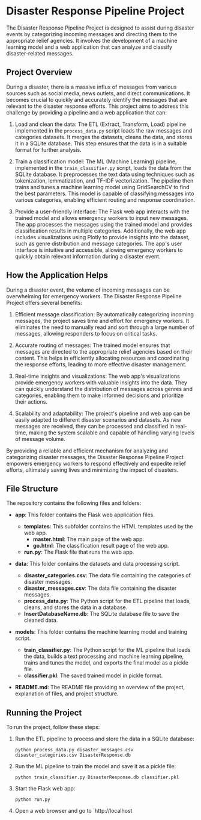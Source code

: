 # Disaster Response Pipeline Project

The Disaster Response Pipeline Project is designed to assist during disaster events by categorizing incoming messages and directing them to the appropriate relief agencies. It involves the development of a machine learning model and a web application that can analyze and classify disaster-related messages.

## Project Overview

During a disaster, there is a massive influx of messages from various sources such as social media, news outlets, and direct communications. It becomes crucial to quickly and accurately identify the messages that are relevant to the disaster response efforts. This project aims to address this challenge by providing a pipeline and a web application that can:

1. Load and clean the data: The ETL (Extract, Transform, Load) pipeline implemented in the `process_data.py` script loads the raw messages and categories datasets. It merges the datasets, cleans the data, and stores it in a SQLite database. This step ensures that the data is in a suitable format for further analysis.

2. Train a classification model: The ML (Machine Learning) pipeline, implemented in the `train_classifier.py` script, loads the data from the SQLite database. It preprocesses the text data using techniques such as tokenization, lemmatization, and TF-IDF vectorization. The pipeline then trains and tunes a machine learning model using GridSearchCV to find the best parameters. This model is capable of classifying messages into various categories, enabling efficient routing and response coordination.

3. Provide a user-friendly interface: The Flask web app interacts with the trained model and allows emergency workers to input new messages. The app processes the messages using the trained model and provides classification results in multiple categories. Additionally, the web app includes visualizations using Plotly to provide insights into the dataset, such as genre distribution and message categories. The app's user interface is intuitive and accessible, allowing emergency workers to quickly obtain relevant information during a disaster event.

## How the Application Helps

During a disaster event, the volume of incoming messages can be overwhelming for emergency workers. The Disaster Response Pipeline Project offers several benefits:

1. Efficient message classification: By automatically categorizing incoming messages, the project saves time and effort for emergency workers. It eliminates the need to manually read and sort through a large number of messages, allowing responders to focus on critical tasks.

2. Accurate routing of messages: The trained model ensures that messages are directed to the appropriate relief agencies based on their content. This helps in efficiently allocating resources and coordinating the response efforts, leading to more effective disaster management.

3. Real-time insights and visualizations: The web app's visualizations provide emergency workers with valuable insights into the data. They can quickly understand the distribution of messages across genres and categories, enabling them to make informed decisions and prioritize their actions.

4. Scalability and adaptability: The project's pipeline and web app can be easily adapted to different disaster scenarios and datasets. As new messages are received, they can be processed and classified in real-time, making the system scalable and capable of handling varying levels of message volume.

By providing a reliable and efficient mechanism for analyzing and categorizing disaster messages, the Disaster Response Pipeline Project empowers emergency workers to respond effectively and expedite relief efforts, ultimately saving lives and minimizing the impact of disasters.

## File Structure

The repository contains the following files and folders:

- **app**: This folder contains the Flask web application files.
  - **templates**: This subfolder contains the HTML templates used by the web app.
    - **master.html**: The main page of the web app.
    - **go.html**: The classification result page of the web app.
  - **run.py**: The Flask file that runs the web app.

- **data**: This folder contains the datasets and data processing script.
  - **disaster_categories.csv**: The data file containing the categories of disaster messages.
  - **disaster_messages.csv**: The data file containing the disaster messages.
  - **process_data.py**: The Python script for the ETL pipeline that loads, cleans, and stores the data in a database.
  - **InsertDatabaseName.db**: The SQLite database file to save the cleaned data.

- **models**: This folder contains the machine learning model and training script.
  - **train_classifier.py**: The Python script for the ML pipeline that loads the data, builds a text processing and machine learning pipeline, trains and tunes the model, and exports the final model as a pickle file.
  - **classifier.pkl**: The saved trained model in pickle format.

- **README.md**: The README file providing an overview of the project, explanation of files, and project structure.


## Running the Project

To run the project, follow these steps:

1. Run the ETL pipeline to process and store the data in a SQLite database:
   ```
   python process_data.py disaster_messages.csv disaster_categories.csv DisasterResponse.db
   ```

2. Run the ML pipeline to train the model and save it as a pickle file:
   ```
   python train_classifier.py DisasterResponse.db classifier.pkl
   ```

3. Start the Flask web app:
   ```
   python run.py
   ```

4. Open a web browser and go to `http://localhost
